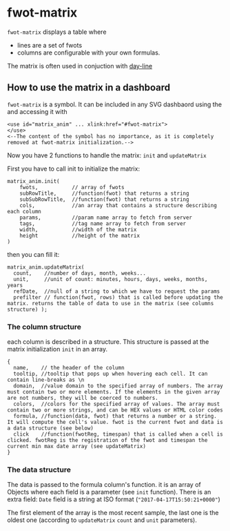# fwot-matrix

`fwot-matrix` displays a table where
* lines are a set of fwots
* columns are configurable with your own formulas.

The matrix is often used in conjuction with [day-line](../day-line/)

## How to use the matrix in a dashboard
`fwot-matrix` is a symbol. It can be included in any SVG dashbaord using the <symbol> and accessing it with

```
<use id="matrix_anim" ... xlink:href="#fwot-matrix">
</use>
<--The content of the symbol has no importance, as it is completely removed at fwot-matrix initialization.-->
```


Now you have 2 functions to handle the matrix: `init` and `updateMatrix`

First you have to call init to initialize the matrix:

```
matrix_anim.init(
	fwots,           // array of fwots
	subRowTitle,     //function(fwot) that returns a string
	subSubRowTitle,  //function(fwot) that returns a string
	cols,            //an array that contains a structure describing each column
	params,          //param name array to fetch from server
	tags,            //tag name array to fetch from server
	width,           //width of the matrix
	height           //height of the matrix
)
```

then you can fill it:

```
matrix_anim.updateMatrix(
  count,    //number of days, month, weeks...
  unit,     //unit of count: minutes, hours, days, weeks, months, years
  refDate,  //null of a string to which we have to request the params
  prefilter // function(fwot, rows) that is called before updating the matrix. returns the table of data to use in the matrix (see columns structure) );
```

### The column structure
each column is described in a structure. This structure is passed at the matrix initialization `init` in an array.

```
{
  name,    // the header of the column
  tooltip, //tooltip that pops up when hovering each cell. It can contain line-breaks as \n
  domain,  //value domain to the specified array of numbers. The array must contain two or more elements. If the elements in the given array are not numbers, they will be coerced to numbers.
  colors,  //colors for the specified array of values. The array must contain two or more strings, and can be HEX values or HTML color codes
  formula, //function(data, fwot) that returns a number or a string. It will compute the cell's value. fwot is the current fwot and data is a data structure (see below)
  click    //function(fwotReg, timespan) that is called when a cell is clicked. fwotReg is the registration of the fwot and timespan the current min max date array (see updateMatrix)
}
```

### The data structure
The data is passed to the formula column's function. it is an array of Objects where each field is a parameter (see `init` function). There is an extra field: `Date` field is a string at ISO format (`"2017-04-17T15:50:21+0000"`)

The first element of the array is the most recent sample, the last one is the oldest one (according to `updateMatrix` `count` and `unit` parameters).
